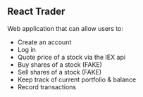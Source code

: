 ## React Trader

Web application that can allow users to:
* Create an account
* Log in
* Quote price of a stock via the IEX api
* Buy shares of a stock (FAKE)
* Sell shares of a stock (FAKE)
* Keep track of current portfolio & balance
* Record transactions
